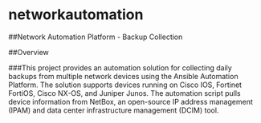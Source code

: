 # networkautomation

##Network Automation Platform - Backup Collection

##Overview

###This project provides an automation solution for collecting daily backups from multiple network devices using the Ansible Automation Platform. The solution supports devices running on Cisco IOS, Fortinet FortiOS, Cisco NX-OS, and Juniper Junos. The automation script pulls device information from NetBox, an open-source IP address management (IPAM) and data center infrastructure management (DCIM) tool.